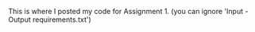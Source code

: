 This is where I posted my code for Assignment 1. (you can ignore 'Input - Output requirements.txt')
